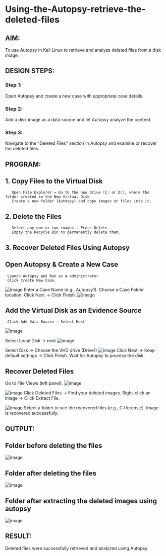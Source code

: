 # Using-the-Autopsy-retrieve-the-deleted-files
## AIM:
To use Autopsy in Kali Linux to retrieve and analyze deleted files from a disk image.

## DESIGN STEPS:
### Step 1:
Open Autopsy and create a new case with appropriate case details.

### Step 2:
Add a disk image as a data source and let Autopsy analyze the content.

### Step 3:
Navigate to the "Deleted Files" section in Autopsy and examine or recover the deleted files.

## PROGRAM:
## 1. Copy Files to the Virtual Disk
       Open File Explorer → Go to the new drive (C: or D:), where the folder created in the New Virtual Disk
       Create a new folder (Autospy) and copy images or files into it.
## 2. Delete the Files
       Select any one or two images → Press Delete.
       Empty the Recycle Bin to permanently delete them.
## 3. Recover Deleted Files Using Autopsy
## Open Autopsy & Create a New Case
     Launch Autopsy and Run as a administrator
     Click Create New Case.
![image](https://github.com/user-attachments/assets/0eb6e830-10f3-45da-b795-fee7201050ca)
     Enter a Case Name (e.g., Autopsy1).
     Choose a Case Folder location.
     Click Next → Click Finish.
![image](https://github.com/user-attachments/assets/31f62a10-b05a-4a83-a309-915d6c29f41a)
## Add the Virtual Disk as an Evidence Source
     Click Add Data Source → Select Host
![image](https://github.com/user-attachments/assets/54255973-9fe0-45bc-b91a-34979d2b8bc5)

  Select Local Disk → next
![image](https://github.com/user-attachments/assets/99319067-b87d-4f51-a27b-2f7c582664cc)

  Select Disk → Choose the VHD drive (Drive1)
![image](https://github.com/user-attachments/assets/dd0fab99-87f3-4c88-b442-ac4b5b05af78)
   Click Next → Keep default settings → Click Finish.
   Wait for Autopsy to process the disk.
## Recover Deleted Files
   Go to File Views (left panel).
![image](https://github.com/user-attachments/assets/16f69b2c-9ff6-4dec-9ba3-154bfc8c671c)

![image](https://github.com/user-attachments/assets/36de7723-1ad8-43f2-b2df-adf7f8d43727)
     Click Deleted Files → Find your deleted images.
     Right-click an image → Click Extract File.

![image](https://github.com/user-attachments/assets/59eb0c14-d246-44d5-abc7-0dfc97322d22)
   Select a folder to see the recovered files (e.g., C:\forensic).
   Image is recovered successfully.


## OUTPUT:
## Folder before deleting the files
![image](https://github.com/user-attachments/assets/4517c531-500f-47a7-9823-84fa664789d2)
## Folder after deleting the files
![image](https://github.com/user-attachments/assets/117df597-dd06-41b1-9ef0-8ecb9218acf7)
## Folder after extracting the deleted images using autopsy
![image](https://github.com/user-attachments/assets/b1a6d510-e208-47a7-bddd-ebc99c5613c2)


## RESULT:
Deleted files were successfully retrieved and analyzed using Autopsy.
